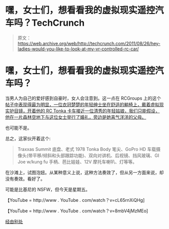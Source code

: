 # 嘿，女士们，想看看我的虚拟现实遥控汽车吗？TechCrunch

> 原文：<https://web.archive.org/web/http://techcrunch.com/2011/08/26/hey-ladies-would-you-like-to-look-at-my-vr-controlled-rc-car/>

# 嘿，女士们，想看看我的虚拟现实遥控汽车吗？

当男人为自己的爱好感到自豪时，女人会注意到。这一点在 RCGroups 上的这个[帖子中表现得最为明显，一位衣冠楚楚的年轻绅士坐在舒适的躺椅上，戴着虚拟现实护目镜，开着他的 RC Tonka 卡车接近一位清秀的年轻姑娘，我们只能假设，他在一片森林空地下与这位女士举行了婚礼，旁边是她喜气洋洋的父母。](https://web.archive.org/web/20230203205610/http://www.rcgroups.com/forums/member.php?u=334100)

也可能不是。

总之，这家伙开着这个:

> Traxxas Summit 底盘、老式 1978 Tonka Body 笔尖、GoPro HD 车载摄像头(带平移/倾斜和头部跟踪功能)、双向对讲机、后视镜、挡风玻璃、GI Joe w/kung fu 手柄、芭比娃娃、12V 摩托车喇叭、灯等等。

在沙滩上，试图泡妞。从某种意义上说，这种方法奏效了，但从另一方面来说，却没有奏效。看好了。

可能是比基尼的 NSFW，但今天是星期五。

【YouTube = http://www . YouTube . com/watch？v=cL65rnXiQHg]

【YouTube = http://www . YouTube . com/watch？v=8mbV4jMzMEo]

[经由别处](https://web.archive.org/web/20230203205610/http://www.nowhereelse.fr/drague-geek-plage-voiture-telecommande-video-52360/)